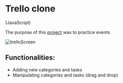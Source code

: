 # Trello clone

(JavaScript)

The purpose of this [project](https://trelloclone-ab820.web.app/) was to practice events

![trelloScreen](https://user-images.githubusercontent.com/61547500/96728377-59689800-13b4-11eb-9625-c9272ec9f140.png)

## Functionalities:
- Adding new categories and tasks
- Manipulating categories and tasks (drag and drop)

